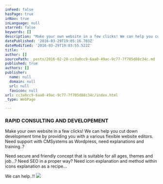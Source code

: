 ```yaml
---
inFeed: false
hasPage: true
inNav: true
inLanguage: null
starred: false
keywords: []
description: "Make your own website in a few clicks! We can help you cut down development time by providing you with a various flexible website editors. Need support with CMSystems as Wordpress, need explanations and training..?\_"
datePublished: '2016-03-29T19:05:16.703Z'
dateModified: '2016-03-29T19:03:55.522Z'
title: ''
author: []
sourcePath: _posts/2016-02-28-cc3a0cc9-6aa0-49ac-9c77-7f705d88c34c.md
published: true
authors: []
publisher:
  name: null
  domain: null
  url: null
  favicon: null
url: cc3a0cc9-6aa0-49ac-9c77-7f705d88c34c/index.html
_type: WebPage

---
```

### RAPID CONSULTING AND DEVELOPEMENT

Make your own website in a few clicks! We can help you cut down development time by providing you with a various flexible website editors. Need support with CMSystems as Wordpress, need explanations and training..? 

Need secure and friendly concept that is suitable for all ages, themes and job...? Need SEO in a proper way? Need icon explanation and method within icons explanation as a recipe...

We can help..!!
![](https://the-grid-user-content.s3-us-west-2.amazonaws.com/6e989480-b18d-4034-b061-2e8b9e890da0.gif)